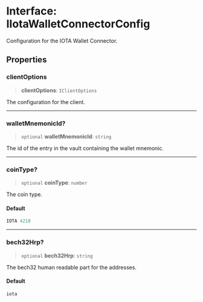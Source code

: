 # Interface: IIotaWalletConnectorConfig

Configuration for the IOTA Wallet Connector.

## Properties

### clientOptions

> **clientOptions**: `IClientOptions`

The configuration for the client.

***

### walletMnemonicId?

> `optional` **walletMnemonicId**: `string`

The id of the entry in the vault containing the wallet mnemonic.

***

### coinType?

> `optional` **coinType**: `number`

The coin type.

#### Default

```ts
IOTA 4218
```

***

### bech32Hrp?

> `optional` **bech32Hrp**: `string`

The bech32 human readable part for the addresses.

#### Default

```ts
iota
```
